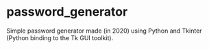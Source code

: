 # password_generator
Simple password generator made (in 2020) using Python and Tkinter (Python binding to the Tk GUI toolkit).

